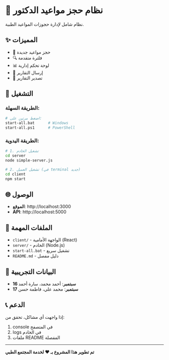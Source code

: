 # 🏥 نظام حجز مواعيد الدكتور

نظام شامل لإدارة حجوزات المواعيد الطبية.

## ✨ المميزات

- 📅 حجز مواعيد جديدة
- 🔍 فلترة متقدمة
- 📊 لوحة تحكم إدارية
- 📧 إرسال التقارير
- 📄 تصدير التقارير

## 🚀 التشغيل

### الطريقة السهلة:
```bash
# اضغط مرتين على:
start-all.bat      # Windows
start-all.ps1      # PowerShell
```

### الطريقة اليدوية:
```bash
# 1. تشغيل الخادم
cd server
node simple-server.js

# 2. تشغيل العميل (في terminal جديد)
cd client
npm start
```

## 🌐 الوصول

- **الموقع**: http://localhost:3000
- **API**: http://localhost:5000

## 📁 الملفات المهمة

- `client/` - الواجهة الأمامية (React)
- `server/` - الخادم (Node.js)
- `start-all.bat` - تشغيل سريع
- `README.md` - دليل مفصل

## 🎯 البيانات التجريبية

- **16 سبتمبر**: أحمد محمد، سارة أحمد
- **17 سبتمبر**: محمد علي، فاطمة حسن

## 📞 الدعم

إذا واجهت أي مشاكل، تحقق من:
1. console في المتصفح
2. logs في الخادم
3. ملفات README المفصلة

---

**تم تطوير هذا المشروع بـ ❤️ لخدمة المجتمع الطبي**
